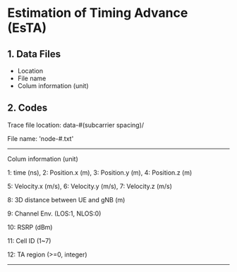 # Estimation of Timing Advance (EsTA)

## 1. Data Files
- Location
- File name
- Colum information (unit)

## 2. Codes

Trace file location: data-#(subcarrier spacing)/

File name: 'node-#.txt'

-------------------------------------------------------------------------

Colum information (unit)

1: time (ns), 2: Position.x (m), 3: Position.y (m), 4: Position.z (m)

5: Velocity.x (m/s), 6: Velocity.y (m/s), 7: Velocity.z (m/s)

8: 3D distance between UE and gNB (m)

9: Channel Env. (LOS:1, NLOS:0)

10: RSRP (dBm)

11: Cell ID (1~7)

12: TA region (>=0, integer)

-------------------------------------------------------------------------
